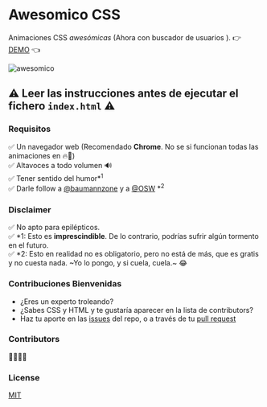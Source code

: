 # Awesomico CSS
Animaciones CSS _awesómicas_ (Ahora con buscador de usuarios ). 👉 [DEMO](https://baumannzone.github.io/awesomico-css/) 👈

![awesomico](assets/awesomico.gif)

## :warning: Leer las instrucciones antes de ejecutar el fichero `index.html` :warning:

### Requisitos
:white_check_mark: Un navegador web (Recomendado **Chrome**. No se si funcionan todas las animaciones en :fire:🦊)  
:white_check_mark: Altavoces a todo volumen 🔊  
:white_check_mark: Tener sentido del humor*<sup>1</sup>  
:white_check_mark: Darle follow a [@baumannzone](https://twitter.com/baumannzone) y a [@OSW](https://twitter.com/os_weekends) *<sup>2</sup>  

### Disclaimer
:white_check_mark: No apto para epilépticos.  
:white_check_mark: \*1: Esto es **imprescindible**. De lo contrario, podrías sufrir algún tormento en el futuro.  
:white_check_mark: \*2: Esto en realidad no es obligatorio, pero no está de más, que es gratis y no cuesta nada. ~Yo lo pongo, y si cuela, cuela.~ :joy:  

### Contribuciones Bienvenidas
- ¿Eres un experto troleando?  
- ¿Sabes CSS y HTML y te gustaría aparecer en la lista de contributors?  
- Haz tu aporte en las [issues](https://github.com/baumannzone/awesomico-css/issues) del repo, o a través de tu [pull request](https://github.com/baumannzone/awesomico-css/pulls)  


### Contributors  
🤔🤔🤔🤔  


### License  
[MIT](LICENSE)
